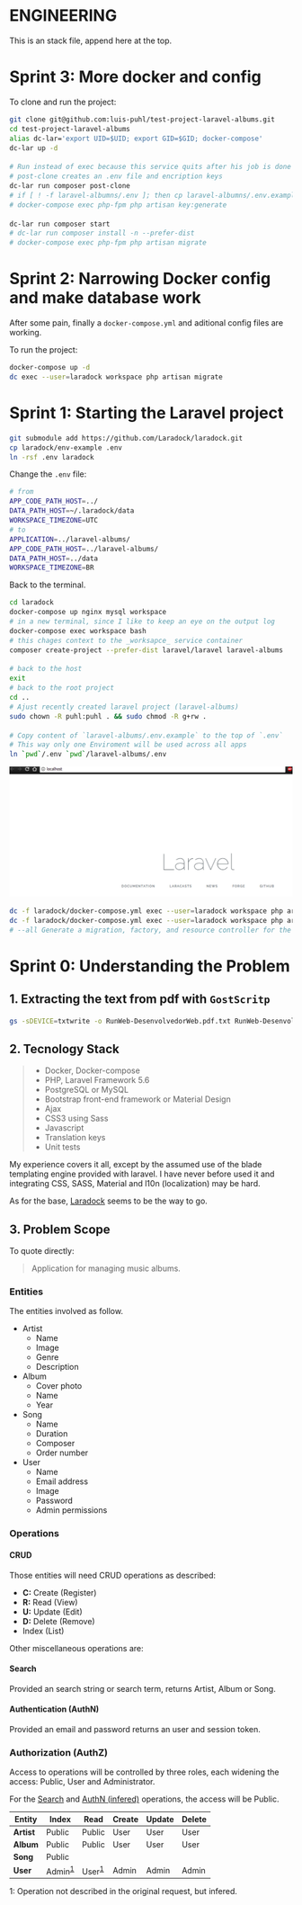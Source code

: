 ENGINEERING
===========
This is an stack file, append here at the top.

# Sprint 3: More docker and config

To clone and run the project:
```sh
git clone git@github.com:luis-puhl/test-project-laravel-albums.git
cd test-project-laravel-albums
alias dc-lar='export UID=$UID; export GID=$GID; docker-compose'
dc-lar up -d

# Run instead of exec because this service quits after his job is done
# post-clone creates an .env file and encription keys
dc-lar run composer post-clone
# if [ ! -f laravel-albumns/.env ]; then cp laravel-albumns/.env.example laravel-albumns/.env ; fi
# docker-compose exec php-fpm php artisan key:generate

dc-lar run composer start
# dc-lar run composer install -n --prefer-dist
# docker-compose exec php-fpm php artisan migrate
```

# Sprint 2: Narrowing Docker config and make database work

After some pain, finally a `docker-compose.yml` and aditional config files are working.


To run the project:
```sh
docker-compose up -d
dc exec --user=laradock workspace php artisan migrate
```

# Sprint 1: Starting the Laravel project

```sh
git submodule add https://github.com/Laradock/laradock.git
cp laradock/env-example .env
ln -rsf .env laradock
```

Change the `.env` file:
```sh
# from
APP_CODE_PATH_HOST=../
DATA_PATH_HOST=~/.laradock/data
WORKSPACE_TIMEZONE=UTC
# to
APPLICATION=../laravel-albums/
APP_CODE_PATH_HOST=../laravel-albums/
DATA_PATH_HOST=../data
WORKSPACE_TIMEZONE=BR
```

Back to the terminal.
```sh
cd laradock
docker-compose up nginx mysql workspace
# in a new terminal, since I like to keep an eye on the output log
docker-compose exec workspace bash
# this chages context to the _worksapce_ service container
composer create-project --prefer-dist laravel/laravel laravel-albums

# back to the host
exit
# back to the root project
cd ..
# Ajust recently created laravel project (laravel-albums)
sudo chown -R puhl:puhl . && sudo chmod -R g+rw .

# Copy content of `laravel-albums/.env.example` to the top of `.env`
# This way only one Enviroment will be used across all apps
ln `pwd`/.env `pwd`/laravel-albums/.env

```

![check the browser](engineering/localhost_2018-08-10_17-35-25.png)

```sh
dc -f laradock/docker-compose.yml exec --user=laradock workspace php artisan make:auth
dc -f laradock/docker-compose.yml exec --user=laradock workspace php artisan make:model --all Artist
# --all Generate a migration, factory, and resource controller for the model
```

# Sprint 0: Understanding the Problem

## 1. Extracting the text from pdf with `GostScritp`

```sh
gs -sDEVICE=txtwrite -o RunWeb-DesenvolvedorWeb.pdf.txt RunWeb-DesenvolvedorWeb.pdf
```

## 2. Tecnology Stack

> - Docker, Docker-compose
> - PHP, Laravel Framework 5.6
> - PostgreSQL or MySQL
> - Bootstrap front-end framework or Material Design
> - Ajax
> - CSS3 using Sass
> - Javascript
> - Translation keys
> - Unit tests

My experience covers it all, except by the assumed use of the blade templating engine
provided with laravel. I have never before used it and integrating CSS, SASS, Material and l10n (localization) may be hard.

As for the base, [Laradock](http://laradock.io/) seems to be the way to go.

## 3. Problem Scope

To quote directly:
> Application for managing music albums.

### Entities

The entities involved as follow.
- Artist
  - Name
  - Image
  - Genre
  - Description
- Album
  - Cover photo
  - Name
  - Year
- Song
  - Name
  - Duration
  - Composer
  - Order number
- User
  - Name
  - Email address
  - Image
  - Password
  - Admin permissions

### Operations

#### CRUD
Those entities will need CRUD operations as described:
- **C:** Create (Register)
- **R:** Read (View)
- **U:** Update (Edit)
- **D:** Delete (Remove)
- Index (List)

Other miscellaneous operations are:
#### Search
Provided an search string or search term, returns Artist, Album or Song.

#### Authentication (AuthN)
Provided an email and password returns an user and session token.

### Authorization (AuthZ)

Access to operations will be controlled by three roles, each widening the access: Public, User and Administrator.

For the [Search](#Search) and [AuthN (infered)](#authn) operations, the access will be Public.

| Entity        | Index     | Read      | Create    | Update    | Delete    |
|---------------|-----------|-----------|-----------|-----------|-----------|
| **Artist**    | Public    | Public    | User      | User      | User      |
| **Album**     | Public    | Public    | User      | User      | User      |
| **Song**      | Public    |           |           |           |           |
| **User**      | Admin<sup>[1](#n1) | User<sup>[1](#n1) | Admin | Admin | Admin |
<a name="n1">1</a>: Operation not described in the original request, but infered.
